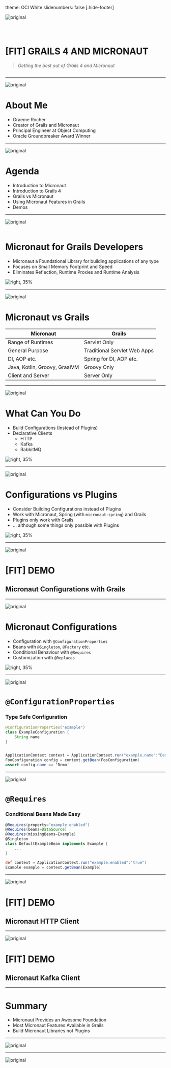 theme: OCI White
slidenumbers: false
[.hide-footer]

![original](images/oci-backgrounds/oci-intro.png)

```
```
```
```
```
```
# [FIT] **GRAILS 4 AND MICRONAUT**
> _Getting the best out of Grails 4 and Micronaut_

```
```

---

![original](images/oci-backgrounds/oci-white.png)

# About Me

* Graeme Rocher
* Creator of Grails and Micronaut
* Principal Engineer at Object Computing
* Oracle Groundbreaker Award Winner

---

![original](images/oci-backgrounds/oci-white.png)

# Agenda

* Introduction to Micronaut 
* Introduction to Grails 4
* Grails vs Micronaut
* Using Micronaut Features in Grails
* Demos

----

![original](images/oci-backgrounds/oci-white.png)

```
```
# Micronaut for Grails Developers

* Micronaut a Foundational Library for building applications of any type
* Focuses on Small Memory Footprint and Speed
* Eliminates Reflection, Runtime Proxies and Runtime Analysis

![right, 35%](images/micronaut-stack-blue.png)

----
![original](images/oci-backgrounds/oci-white.png)

# Micronaut vs Grails

| Micronaut | Grails |
| --- | --- | 
| Range of Runtimes | Servlet Only | 
| General Purpose | Traditional Servlet Web Apps | 
| DI, AOP etc. | Spring for DI, AOP etc. |
| Java, Kotlin, Groovy, GraalVM | Groovy Only |
| Client and Server | Server Only |
----
![original](images/oci-backgrounds/oci-white.png)
# What Can You Do 

* Build Configurations (Instead of Plugins)
* Declarative Clients
	- HTTP
	- Kafka
	- RabbitMQ


![right, 35%](images/micronaut-stack-blue.png)

----
![original](images/oci-backgrounds/oci-white.png)

# Configurations vs Plugins

* Consider Building Configurations instead of Plugins
* Work with Micronaut, Spring (with `micronaut-spring`) and Grails
* Plugins only work with Grails
* ... although some things only possible with Plugins

![right, 35%](images/micronaut-stack-blue.png)

----

![original](images/oci-backgrounds/oci-demo-dark.png)

# [FIT] **DEMO**
## **Micronaut Configurations with Grails**

----
![original](images/oci-backgrounds/oci-white.png)
# Micronaut Configurations

* Configuration with `@ConfigurationProperties`
* Beans with `@Singleton`, `@Factory` etc.
* Conditional Behaviour with `@Requires`
* Customization with `@Replaces` 


![right, 35%](images/micronaut-stack-blue.png)

----

![original](images/oci-backgrounds/oci-white.png)

# `@ConfigurationProperties`
### Type Safe Configuration

```java
@ConfigurationProperties("example")
class ExampleConfiguration {
	String name
}


ApplicationContext context = ApplicationContext.run("example.name":"Demo")
FooConfiguration config = context.getBean(FooConfiguration)
assert config.name == 'Demo'
```

----

![original](images/oci-backgrounds/oci-white.png)

# `@Requires`
### Conditional Beans Made Easy

```groovy
@Requires(property="example.enabled")
@Requires(beans=DataSource)
@Requires(missingBeans=Example)
@Singleton
class DefaultExampleBean implements Example {
	...
}

def context = ApplicationContext.run("example.enabled":"true")
Example example = context.getBean(Example)
```

----

![original](images/oci-backgrounds/oci-demo-dark.png)

# [FIT] **DEMO**
## **Micronaut HTTP Client**

----

![original](images/oci-backgrounds/oci-demo-dark.png)

# [FIT] **DEMO**
## **Micronaut Kafka Client**

----

# Summary

* Micronaut Provides an Awesome Foundation
* Most Micronaut Features Available in Grails
* Build Micronaut Libraries not Plugins

----

![original](images/oci-backgrounds/oci-connect.png)

----

![original](images/oci-backgrounds/oci-training.png)

